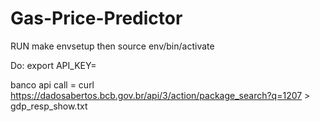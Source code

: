 # Gas-Price-Predictor

RUN 
make envsetup
then
source env/bin/activate

Do:
export API_KEY= <API>

banco api call = curl https://dadosabertos.bcb.gov.br/api/3/action/package_search?q=1207 > gdp_resp_show.txt

